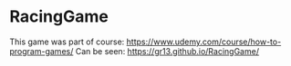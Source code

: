 # RacingGame
This game was part of course: https://www.udemy.com/course/how-to-program-games/
Can be seen: https://gr13.github.io/RacingGame/
